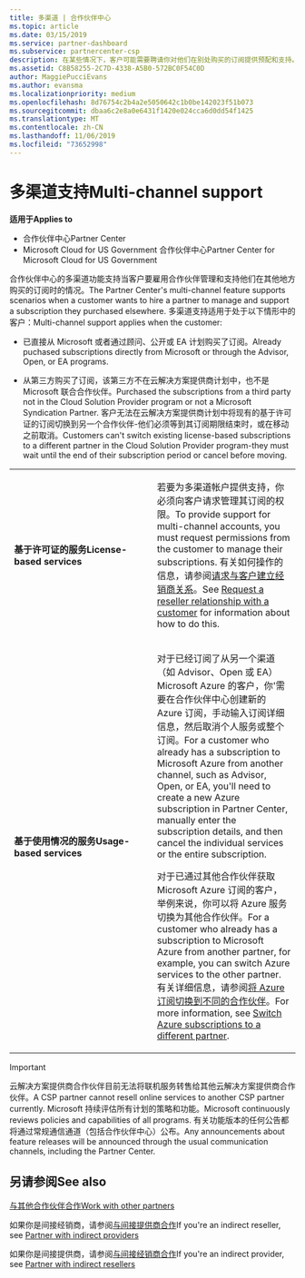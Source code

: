 ```yaml
---
title: 多渠道 | 合作伙伴中心
ms.topic: article
ms.date: 03/15/2019
ms.service: partner-dashboard
ms.subservice: partnercenter-csp
description: 在某些情况下，客户可能需要聘请你对他们在别处购买的订阅提供预配和支持。
ms.assetid: C8B58255-2C7D-4338-A5B0-572BC0F54C0D
author: MaggiePucciEvans
ms.author: evansma
ms.localizationpriority: medium
ms.openlocfilehash: 8d76754c2b4a2e5050642c1b0be142023f51b073
ms.sourcegitcommit: dbaa6c2e8a0e6431f1420e024cca6d0dd54f1425
ms.translationtype: MT
ms.contentlocale: zh-CN
ms.lasthandoff: 11/06/2019
ms.locfileid: "73652998"
---
```

# <a name="multi-channel-support"></a><span data-ttu-id="419d7-103">多渠道支持</span><span class="sxs-lookup"><span data-stu-id="419d7-103">Multi-channel support</span></span>

<span data-ttu-id="419d7-104">**适用于**</span><span class="sxs-lookup"><span data-stu-id="419d7-104">**Applies to**</span></span>

-  <span data-ttu-id="419d7-105">合作伙伴中心</span><span class="sxs-lookup"><span data-stu-id="419d7-105">Partner Center</span></span>
-  <span data-ttu-id="419d7-106">Microsoft Cloud for US Government 合作伙伴中心</span><span class="sxs-lookup"><span data-stu-id="419d7-106">Partner Center for Microsoft Cloud for US Government</span></span>


<span data-ttu-id="419d7-107">合作伙伴中心的多渠道功能支持当客户要雇用合作伙伴管理和支持他们在其他地方购买的订阅时的情况。</span><span class="sxs-lookup"><span data-stu-id="419d7-107">The Partner Center's multi-channel feature supports scenarios when a customer wants to hire a partner to manage and support a subscription they purchased elsewhere.</span></span> <span data-ttu-id="419d7-108">多渠道支持适用于处于以下情形中的客户：</span><span class="sxs-lookup"><span data-stu-id="419d7-108">Multi-channel support applies when the customer:</span></span>

-   <span data-ttu-id="419d7-109">已直接从 Microsoft 或者通过顾问、公开或 EA 计划购买了订阅。</span><span class="sxs-lookup"><span data-stu-id="419d7-109">Already puchased subscriptions directly from Microsoft or through the Advisor, Open, or EA programs.</span></span>

-   <span data-ttu-id="419d7-110">从第三方购买了订阅，该第三方不在云解决方案提供商计划中，也不是 Microsoft 联合合作伙伴。</span><span class="sxs-lookup"><span data-stu-id="419d7-110">Purchased the subscriptions from a third party not in the Cloud Solution Provider program or not a Microsoft Syndication Partner.</span></span> <span data-ttu-id="419d7-111">客户无法在云解决方案提供商计划中将现有的基于许可证的订阅切换到另一个合作伙伴-他们必须等到其订阅期限结束时，或在移动之前取消。</span><span class="sxs-lookup"><span data-stu-id="419d7-111">Customers can't switch existing license-based subscriptions to a different partner in the Cloud Solution Provider program-they must wait until the end of their subscription period or cancel before moving.</span></span>


<table>
<colgroup>
<col width="50%" />
<col width="50%" />
</colgroup>
<tbody>
<tr class="odd">
<td><p><span data-ttu-id="419d7-112"><strong>基于许可证的服务</strong></span><span class="sxs-lookup"><span data-stu-id="419d7-112"><strong>License-based services</strong></span></span></p></td>
<td><p><span data-ttu-id="419d7-113">若要为多渠道帐户提供支持，你必须向客户请求管理其订阅的权限。</span><span class="sxs-lookup"><span data-stu-id="419d7-113">To provide support for multi-channel accounts, you must request permissions from the customer to manage their subscriptions.</span></span> <span data-ttu-id="419d7-114">有关如何操作的信息，请参阅<a href="request-a-relationship-with-a-customer.md" data-raw-source="[Request a reseller relationship with a customer](request-a-relationship-with-a-customer.md)">请求与客户建立经销商关系</a>。</span><span class="sxs-lookup"><span data-stu-id="419d7-114">See <a href="request-a-relationship-with-a-customer.md" data-raw-source="[Request a reseller relationship with a customer](request-a-relationship-with-a-customer.md)">Request a reseller relationship with a customer</a> for information about how to do this.</span></span></p></td>
</tr>
<tr class="even">
<td><p><span data-ttu-id="419d7-115"><strong>基于使用情况的服务</strong></span><span class="sxs-lookup"><span data-stu-id="419d7-115"><strong>Usage-based services</strong></span></span></p></td>
<td>
<p><span data-ttu-id="419d7-116">对于已经订阅了从另一个渠道（如 Advisor、Open 或 EA） Microsoft Azure 的客户，你&#39;需要在合作伙伴中心创建新的 Azure 订阅，手动输入订阅详细信息，然后取消个人服务或整个订阅。</span><span class="sxs-lookup"><span data-stu-id="419d7-116">For a customer who already has a subscription to Microsoft Azure from another channel, such as Advisor, Open, or EA, you&#39;ll need to create a new Azure subscription in Partner Center, manually enter the subscription details, and then cancel the individual services or the entire subscription.</span></span></p>
<p><span data-ttu-id="419d7-117">对于已通过其他合作伙伴获取 Microsoft Azure 订阅的客户，举例来说，你可以将 Azure 服务切换为其他合作伙伴。</span><span class="sxs-lookup"><span data-stu-id="419d7-117">For a customer who already has a subscription to Microsoft Azure from another partner, for example, you can switch Azure services to the other partner.</span></span> <span data-ttu-id="419d7-118">有关详细信息，请参阅<a href="switch-azure-subscriptions-to-a-different-partner.md" data-raw-source="[Switch Azure subscriptions to a different partner](switch-azure-subscriptions-to-a-different-partner.md)">将 Azure 订阅切换到不同的合作伙伴</a>。</span><span class="sxs-lookup"><span data-stu-id="419d7-118">For more information, see <a href="switch-azure-subscriptions-to-a-different-partner.md" data-raw-source="[Switch Azure subscriptions to a different partner](switch-azure-subscriptions-to-a-different-partner.md)">Switch Azure subscriptions to a different partner</a>.</span></span></p>
</td>
</tr>
</tbody>
</table>

> [!IMPORTANT]  
> <span data-ttu-id="419d7-119">云解决方案提供商合作伙伴目前无法将联机服务转售给其他云解决方案提供商合作伙伴。</span><span class="sxs-lookup"><span data-stu-id="419d7-119">A CSP partner cannot resell online services to another CSP partner currently.</span></span> <span data-ttu-id="419d7-120">Microsoft 持续评估所有计划的策略和功能。</span><span class="sxs-lookup"><span data-stu-id="419d7-120">Microsoft continuously reviews policies and capabilities of all programs.</span></span> <span data-ttu-id="419d7-121">有关功能版本的任何公告都将通过常规通信通道（包括合作伙伴中心）公布。</span><span class="sxs-lookup"><span data-stu-id="419d7-121">Any announcements about feature releases will be announced through the usual communication channels, including the Partner Center.</span></span> 

## <a name="see-also"></a><span data-ttu-id="419d7-122">另请参阅</span><span class="sxs-lookup"><span data-stu-id="419d7-122">See also</span></span>

[<span data-ttu-id="419d7-123">与其他合作伙伴合作</span><span class="sxs-lookup"><span data-stu-id="419d7-123">Work with other partners</span></span>](work-with-other-partners.md)

<span data-ttu-id="419d7-124">如果你是间接经销商，请参阅[与间接提供商合作](indirect-reseller-tasks-in-partner-center.md)</span><span class="sxs-lookup"><span data-stu-id="419d7-124">If you're an indirect reseller, see [Partner with indirect providers](indirect-reseller-tasks-in-partner-center.md)</span></span>

<span data-ttu-id="419d7-125">如果你是间接提供商，请参阅[与间接经销商合作](indirect-provider-tasks-in-partner-center.md)</span><span class="sxs-lookup"><span data-stu-id="419d7-125">If you're an indirect provider, see [Partner with indirect resellers](indirect-provider-tasks-in-partner-center.md)</span></span> 

 

 



